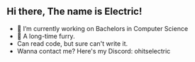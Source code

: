 ## Hi there, The name is Electric!

- 🔭 I’m currently working on Bachelors in Computer Science
- 🐾 A long-time furry.
- Can read code, but sure can't write it.
- Wanna contact me? Here's my Discord: ohitselectric
